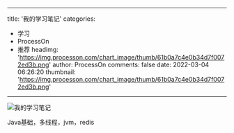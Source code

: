 
---
title: '我的学习笔记'
categories: 
 - 学习
 - ProcessOn
 - 推荐
headimg: 'https://img.processon.com/chart_image/thumb/61b0a7c4e0b34d7f0072ed3b.png'
author: ProcessOn
comments: false
date: 2022-03-04 06:26:20
thumbnail: 'https://img.processon.com/chart_image/thumb/61b0a7c4e0b34d7f0072ed3b.png'
---

<div>   
<img class="thumb" alt="我的学习笔记" src="https://img.processon.com/chart_image/thumb/61b0a7c4e0b34d7f0072ed3b.png" referrerpolicy="no-referrer">
<p>Java基础，多线程，jvm，redis</p>  
</div>
            